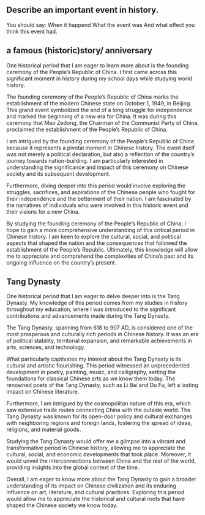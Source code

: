 ## Describe an important event in history.
You should say:
When it happend
What the event was
And what effect you think this event had.

## a famous (historic)story/ anniversary

One historical period that I am eager to learn more about is the founding ceremony of the People’s Republic of China. I first came across this significant moment in history during my school days while studying world history.

The founding ceremony of the People’s Republic of China marks the establishment of the modern Chinese state on October 1, 1949, in Beijing. This grand event symbolized the end of a long struggle for independence and marked the beginning of a new era for China. It was during this ceremony that Mao Zedong, the Chairman of the Communist Party of China, proclaimed the establishment of the People’s Republic of China.

I am intrigued by the founding ceremony of the People’s Republic of China because it represents a pivotal moment in Chinese history. The event itself was not merely a political declaration, but also a reflection of the country’s journey towards nation-building. I am particularly interested in understanding the significance and impact of this ceremony on Chinese society and its subsequent development.

Furthermore, diving deeper into this period would involve exploring the struggles, sacrifices, and aspirations of the Chinese people who fought for their independence and the betterment of their nation. I am fascinated by the narratives of individuals who were involved in this historic event and their visions for a new China.

By studying the founding ceremony of the People’s Republic of China, I hope to gain a more comprehensive understanding of this critical period in Chinese history. I am keen to explore the cultural, social, and political aspects that shaped the nation and the consequences that followed the establishment of the People’s Republic. Ultimately, this knowledge will allow me to appreciate and comprehend the complexities of China’s past and its ongoing influence on the country’s present.


## Tang Dynasty

One historical period that I am eager to delve deeper into is the Tang Dynasty. My knowledge of this period comes from my studies in history throughout my education, where I was introduced to the significant contributions and advancements made during the Tang Dynasty.

The Tang Dynasty, spanning from 618 to 907 AD, is considered one of the most prosperous and culturally rich periods in Chinese history. It was an era of political stability, territorial expansion, and remarkable achievements in arts, sciences, and technology.

What particularly captivates my interest about the Tang Dynasty is its cultural and artistic flourishing. This period witnessed an unprecedented development in poetry, painting, music, and calligraphy, setting the foundations for classical Chinese arts as we know them today. The renowned poets of the Tang Dynasty, such as Li Bai and Du Fu, left a lasting impact on Chinese literature.

Furthermore, I am intrigued by the cosmopolitan nature of this era, which saw extensive trade routes connecting China with the outside world. The Tang Dynasty was known for its open-door policy and cultural exchanges with neighboring regions and foreign lands, fostering the spread of ideas, religions, and material goods.

Studying the Tang Dynasty would offer me a glimpse into a vibrant and transformative period in Chinese history, allowing me to appreciate the cultural, social, and economic developments that took place. Moreover, it would unveil the interconnections between China and the rest of the world, providing insights into the global context of the time.

Overall, I am eager to know more about the Tang Dynasty to gain a broader understanding of its impact on Chinese civilization and its enduring influence on art, literature, and cultural practices. Exploring this period would allow me to appreciate the historical and cultural roots that have shaped the Chinese society we know today.